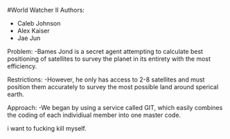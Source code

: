 #World Watcher II
Authors:
* Caleb Johnson
* Alex Kaiser
* Jae Jun

Problem:
-Bames Jond is a secret agent attempting to calculate best positioning of satellites to survey the planet in its entirety with the most efficiency.

Restrictions:
-However, he only has access to 2-8 satellites and must position them accurately to survey the most possible land around sperical earth.

Approach:
-We began by using a service called GIT, which easily combines the coding of each individiual member into one master code.

i want to fucking kill myself.


